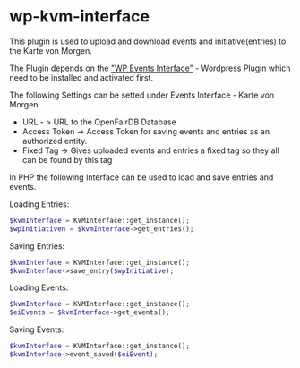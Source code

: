 # wp-kvm-interface
This plugin is used to upload and download events and initiative(entries) to the Karte von Morgen.

The Plugin depends on the ["WP Events Interface"](https://github.com/kartevonmorgen/wp-events-interface) - Wordpress Plugin which need to be installed and activated first.

The following Settings can be setted under Events Interface - Karte von Morgen
* URL - > URL to the OpenFairDB Database
* Access Token	-> Access Token for saving events and entries as an authorized entity.
* Fixed Tag -> Gives uploaded events and entries a fixed tag so they all can be found by this tag

In PHP the following Interface can be used to load and save entries and events.

Loading Entries:
```php
$kvmInterface = KVMInterface::get_instance();
$wpInitiativen = $kvmInterface->get_entries();
```

Saving Entries:
```php
$kvmInterface = KVMInterface::get_instance();
$kvmInterface->save_entry($wpInitiative);
```

Loading Events:
```php
$kvmInterface = KVMInterface::get_instance();
$eiEvents = $kvmInterface->get_events();
```

Saving Events:
```php
$kvmInterface = KVMInterface::get_instance();
$kvmInterface->event_saved($eiEvent);
```
